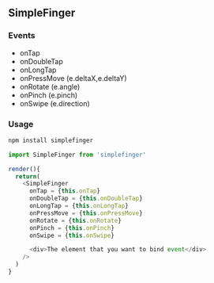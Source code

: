 ## SimpleFinger

### Events

- onTap
- onDoubleTap
- onLongTap
- onPressMove (e.deltaX,e.deltaY)
- onRotate (e.angle)
- onPinch (e.pinch)
- onSwipe (e.direction)

### Usage

```javascript
npm install simplefinger
```

```javascript
import SimpleFinger from 'simplefinger'

render(){
  return(
    <SimpleFinger
      onTap = {this.onTap}
      onDoubleTap = {this.onDoubleTap}
      onLongTap = {this.onLongTap}
      onPressMove = {this.onPressMove}
      onRotate = {this.onRotate}
      onPinch = {this.onPinch}
      onSwipe = {this.onSwipe}

      <div>The element that you want to bind event</div>
    />
  )
}
```
